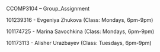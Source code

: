 CCOMP3104 – Group_Assignment

101239316 - Evgeniya Zhukova (Class: Mondays, 6pm-9pm)

101174725 - Marina Savochkina (Class: Mondays, 6pm-9pm)

101173113 - Alisher Urazbayev (Class: Tuesdays, 6pm-9pm)
